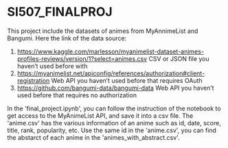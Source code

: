# SI507_FINALPROJ
This project include the datasets of animes from MyAnnimeList and Bangumi.
Here the link of the data source:
  1. https://www.kaggle.com/marlesson/myanimelist-dataset-animes-profiles-reviews/version/1?select=animes.csv CSV or JSON file you haven’t used before with
  2. https://myanimelist.net/apiconfig/references/authorization#client-registration Web API you haven’t used before that requires OAuth
  3. https://github.com/bangumi-data/bangumi-data Web API you haven’t used before that requires no authorization

In the 'final_project.ipynb', you can follow the instruction of the notebook to get access to the MyAnimeList API, and save it into a csv file.
The 'anime.csv' has the various information of an anime such as id, date, score, title, rank, popularity, etc.
Use the same id in the 'anime.csv', you can find the abstarct of each anime in the 'animes_with_abstract.csv'.
